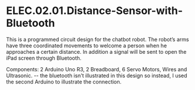 # ELEC.02.01.Distance-Sensor-with-Bluetooth
This is a programmed circuit design for the chatbot robot. The robot’s arms have three coordinated movements to welcome a person when he approaches a certain distance. In addition a signal will be sent to open the iPad screen through Bluetooth. 

Components:
2 Arduino Uno R3, 2 Breadboard, 6 Servo Motors, Wires and Ultrasonic.
-- the bluetooth isn't illustrated in this design so instead, I used the second Arduino to illustrate the connection. 


